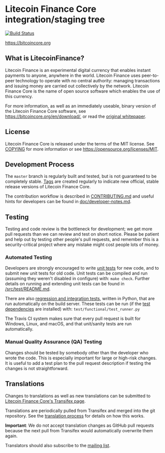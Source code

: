Litecoin Finance Core integration/staging tree
=====================================

[![Build Status](https://travis-ci.org/litecoinfinance/litecoinfinance.svg?branch=master)](https://travis-ci.org/litecoinfinance/litecoinfinance)

https://bitcoincore.org

What is LitecoinFinance?
----------------

Litecoin Finance is an experimental digital currency that enables instant payments to
anyone, anywhere in the world. Litecoin Finance uses peer-to-peer technology to operate
with no central authority: managing transactions and issuing money are carried
out collectively by the network. Litecoin Finance Core is the name of open source
software which enables the use of this currency.

For more information, as well as an immediately useable, binary version of
the Litecoin Finance Core software, see https://bitcoincore.org/en/download/, or read the
[original whitepaper](https://bitcoincore.org/litecoinfinance.pdf).

License
-------

Litecoin Finance Core is released under the terms of the MIT license. See [COPYING](COPYING) for more
information or see https://opensource.org/licenses/MIT.

Development Process
-------------------

The `master` branch is regularly built and tested, but is not guaranteed to be
completely stable. [Tags](https://github.com/bitcoin/bitcoin/tags) are created
regularly to indicate new official, stable release versions of Litecoin Finance Core.

The contribution workflow is described in [CONTRIBUTING.md](CONTRIBUTING.md)
and useful hints for developers can be found in [doc/developer-notes.md](doc/developer-notes.md).

Testing
-------

Testing and code review is the bottleneck for development; we get more pull
requests than we can review and test on short notice. Please be patient and help out by testing
other people's pull requests, and remember this is a security-critical project where any mistake might cost people
lots of money.

### Automated Testing

Developers are strongly encouraged to write [unit tests](src/test/README.md) for new code, and to
submit new unit tests for old code. Unit tests can be compiled and run
(assuming they weren't disabled in configure) with: `make check`. Further details on running
and extending unit tests can be found in [/src/test/README.md](/src/test/README.md).

There are also [regression and integration tests](/test), written
in Python, that are run automatically on the build server.
These tests can be run (if the [test dependencies](/test) are installed) with: `test/functional/test_runner.py`

The Travis CI system makes sure that every pull request is built for Windows, Linux, and macOS, and that unit/sanity tests are run automatically.

### Manual Quality Assurance (QA) Testing

Changes should be tested by somebody other than the developer who wrote the
code. This is especially important for large or high-risk changes. It is useful
to add a test plan to the pull request description if testing the changes is
not straightforward.

Translations
------------

Changes to translations as well as new translations can be submitted to
[Litecoin Finance Core's Transifex page](https://www.transifex.com/projects/p/litecoinfinance/).

Translations are periodically pulled from Transifex and merged into the git repository. See the
[translation process](doc/translation_process.md) for details on how this works.

**Important**: We do not accept translation changes as GitHub pull requests because the next
pull from Transifex would automatically overwrite them again.

Translators should also subscribe to the [mailing list](https://groups.google.com/forum/#!forum/litecoinfinance-translators).
